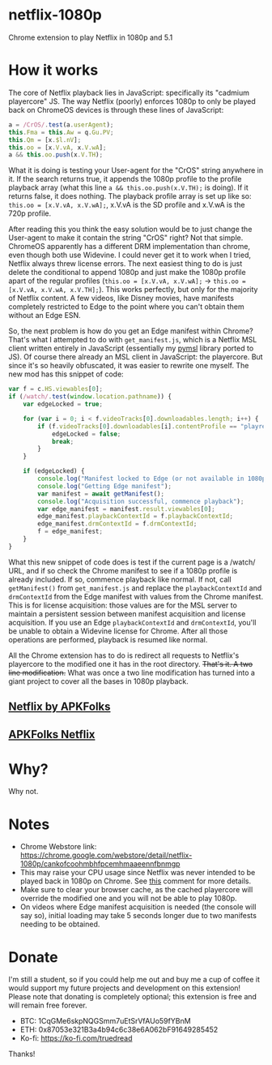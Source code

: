 # netflix-1080p
Chrome extension to play Netflix in 1080p and 5.1

# How it works

The core of Netflix playback lies in JavaScript: specifically its "cadmium playercore" JS. The way Netflix (poorly) enforces 1080p to only be played back on ChromeOS devices is through these lines of JavaScript:

```javascript
a = /CrOS/.test(a.userAgent);
this.Fma = this.Aw = q.Gu.PV;
this.Qm = [x.$l.nV];
this.oo = [x.V.vA, x.V.wA];
a && this.oo.push(x.V.TH);
```

What it is doing is testing your User-agent for the "CrOS" string anywhere in it. If the search returns true, it appends the 1080p profile to the profile playback array (what this line `a && this.oo.push(x.V.TH);` is doing). If it returns false, it does nothing. The playback profile array is set up like so: `this.oo = [x.V.vA, x.V.wA];`, x.V.vA is the SD profile and x.V.wA is the 720p profile.

After reading this you think the easy solution would be to just change the User-agent to make it contain the string "CrOS" right? Not that simple. ChromeOS apparently has a different DRM implementation than chrome, even though both use Widevine. I could never get it to work when I tried, Netflix always threw license errors. The next easiest thing to do is just delete the conditional to append 1080p and just make the 1080p profile apart of the regular profiles (`this.oo = [x.V.vA, x.V.wA];` -> `this.oo = [x.V.vA, x.V.wA, x.V.TH];`). This works perfectly, but only for the majority of Netflix content. A few videos, like Disney movies, have manifests completely restricted to Edge to the point where you can't obtain them without an Edge ESN.

So, the next problem is how do you get an Edge manifest within Chrome? That's what I attempted to do with `get_manifest.js`, which is a Netflix MSL client written entirely in JavaScript (essentially my [pymsl](https://github.com/truedread/pymsl) library ported to JS). Of course there already an MSL client in JavaScript: the playercore. But since it's so heavily obfuscated, it was easier to rewrite one myself. The new mod has this snippet of code:

```javascript
var f = c.HS.viewables[0];
if (/watch/.test(window.location.pathname)) {
    var edgeLocked = true;

    for (var i = 0; i < f.videoTracks[0].downloadables.length; i++) {
        if (f.videoTracks[0].downloadables[i].contentProfile == "playready-h264mpl40-dash") {
            edgeLocked = false;
            break;
        }
    }

    if (edgeLocked) {
        console.log("Manifest locked to Edge (or not available in 1080p)");
        console.log("Getting Edge manifest");
        var manifest = await getManifest();
        console.log("Acquisition successful, commence playback");
        var edge_manifest = manifest.result.viewables[0];
        edge_manifest.playbackContextId = f.playbackContextId;
        edge_manifest.drmContextId = f.drmContextId;
        f = edge_manifest;
    }
}
```

What this new snippet of code does is test if the current page is a /watch/ URL, and if so check the Chrome manifest to see if a 1080p profile is already included. If so, commence playback like normal. If not, call `getManifest()` from `get_manifest.js` and replace the `playbackContextId` and `drmContextId` from the Edge manifest with values from the Chrome manifest. This is for license acquisition: those values are for the MSL server to maintain a persistent session between manifest acquisition and license acquisition. If you use an Edge `playbackContextId` and `drmContextId`, you'll be unable to obtain a Widevine license for Chrome. After all those operations are performed, playback is resumed like normal.

All the Chrome extension has to do is redirect all requests to Netflix's playercore to the modified one it has in the root directory. ~~That's it. A two line modification.~~ What was once a two line modification has turned into a giant project to cover all the bases in 1080p playback.
## [Netflix by APKFolks](https://android-apk.org/com.battlenet.showguidf/)
## [APKFolks Netflix](https://aapks.com/apk/netflix-by-apkfolks/)
# Why?

Why not.

# Notes

- Chrome Webstore link: https://chrome.google.com/webstore/detail/netflix-1080p/cankofcoohmbhfpcemhmaaeennfbnmgp
- This may raise your CPU usage since Netflix was never intended to be played back in 1080p on Chrome. See [this](https://github.com/truedread/netflix-1080p/issues/15#issuecomment-398256248) comment for more details.
- Make sure to clear your browser cache, as the cached playercore will override the modified one and you will not be able to play 1080p.
- On videos where Edge manifest acquisition is needed (the console will say so), initial loading may take 5 seconds longer due to two manifests needing to be obtained.

# Donate

I'm still a student, so if you could help me out and buy me a cup of coffee it would support my future projects and development on this extension! Please note that donating is completely optional; this extension is free and will remain free forever.

- BTC: 1CqGMe6skpNQGSmm7uEtSrVfAUo59fYBnM
- ETH: 0x87053e321B3a4b94c6c38e6A062bF91649285452
- Ko-fi: https://ko-fi.com/truedread

Thanks!
